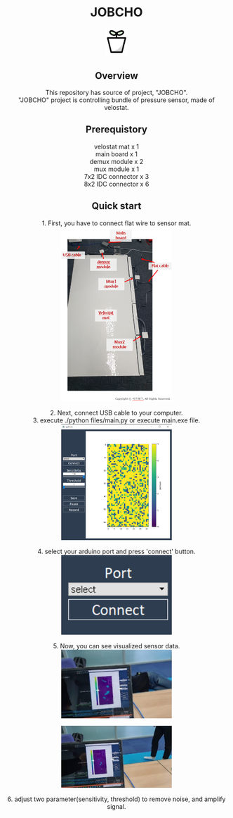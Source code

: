 <h1 align = "center">JOBCHO</h1>
<p align="center">
<img src="image/jobcho_logo.png" width="10%" height="10%"></br>
</p>

<h2 align="center">Overview</h2>
<p align="center">
This repository has source of project, "JOBCHO".<br>
"JOBCHO" project is controlling bundle of pressure sensor, made of velostat.
</p>


<h2 align="center">Prerequistory</h2>
<p align="center">
  velostat mat x 1</br>
  main board x 1</br>
  demux module x 2</br>
  mux module x 1</br>
  7x2 IDC connector x 3</br>
  8x2 IDC connector x 6</br>
</p>

<h2 align="center">Quick start</h2>
<p align="center">

</p>

<p align="center">
1. First, you have to connect flat wire to sensor mat.</br>
  <img src="image/quick_start_1.PNG" width="50%" height="50%"></br>
<p align="center">
2. Next, connect USB cable to your computer.</br>
3. execute ./python files/main.py or execute main.exe file.</br>
<img src="image/quick_start_2.PNG" width="50%" height="50%"></br>
<p align="center">
4. select your arduino port and press 'connect' button. </br>
<img src="image/quick_start_3.PNG" width="50%" height="50%"></br>
<p align="center">
5. Now, you can see visualized sensor data.</br>
  <img src="image/quick_start_4.PNG" width="50%" height="50%"></br>
<p align="center">
  <img src="image/quick_start_5.PNG" width="50%" height="50%"></br>
<p align="center">
6. adjust two parameter(sensitivity, threshold) to remove noise, and amplify signal.</br>
